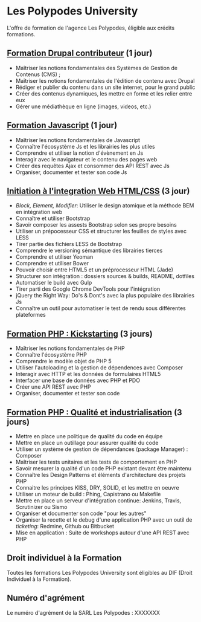 # Les Polypodes University 

L'offre de formation de l'agence Les Polypodes, éligible aux crédits formations.

## [Formation Drupal contributeur](Formation.Drupal.Contributeur.md) (1 jour)

- Maîtriser les notions fondamentales des Systèmes de Gestion de Contenus (CMS) ;
- Maîtriser les notions fondamentales de l'édition de contenu avec Drupal
- Rédiger et publier du contenu dans un site internet, pour le grand public
- Créer des contenus dynamiques, les mettre en forme et les relier entre eux
- Gérer une médiathèque en ligne (images, videos, etc.)

## [Formation Javascript](Formation.Javascript.md) (1 jour)

- Maîtriser les notions fondamentales de Javascript
- Connaître l'écosystème Js et les librairies les plus utiles
- Comprendre et utiliser la notion d'évènement en Js
- Interagir avec le navigateur et le contenu des pages web
- Créer des requêtes Ajax et consommer des API REST avec Js
- Organiser, documenter et tester son code Js

## [Initiation à l'integration Web HTML/CSS](Initiation.Integration.Web.HTML.CSS.md) (3 jour)

- _Block, Element, Modifier_: Utiliser le design atomique et la méthode BEM en intégration web
- Connaître et utiliser Bootstrap
- Savoir composer les assests Bootstrap selon ses propre besoins
- Utiliser un prépocesseur CSS et structurer les feuilles de styles avec LESS
- Tirer partie des fichiers LESS de Bootstrap
- Comprendre le versioning sémantique des librairies tierces
- Comprendre et utiliser Yeoman
- Comprendre et utiliser Bower
- Pouvoir choisir entre HTML5 et un préprocesseur HTML (Jade)
- Structurer son intégration : dossiers sources & builds, README, dotfiles
- Automatiser le build avec Gulp
- Tirer parti des Google Chrome DevTools pour l'intégration
- jQuery the Right Way: Do's & Dont's avec la plus populaire des librairies Js
- Connaître un outil pour automatiser le test de rendu sous différentes plateformes

## [Formation PHP : Kickstarting](Formation.PHP.Kickstarting.md) (3 jours)

- Maîtriser les notions fondamentales de PHP
- Connaître l'écosystème PHP
- Comprendre le modèle objet de PHP 5
- Utiliser l'autoloading et la gestion de dépendences avec Composer
- Interagir avec HTTP et les données de formulaires HTML5
- Interfacer une base de données avec PHP et PDO
- Créer une API REST avec PHP
- Organiser, documenter et tester son code

## [Formation PHP : Qualité et industrialisation](Formation.PHP.Qualite.Et.Industrialisation.md) (3 jours)

- Mettre en place une politique de qualité du code en équipe
- Mettre en place un outillage pour assurer qualité du code 
- Utiliser un système de gestion de dépendances (package Manager) : Composer
- Maîtriser les tests unitaires et les tests de comportement en PHP
- Savoir mesurer la qualité d'un code PHP existant devant être maintenu
- Connaître les Design Patterns et éléments d'architecture des projets PHP
- Connaitre les principes KISS, DRY, SOLID, et les mettre en oeuvre
- Utiliser un moteur de build : Phing, Capistrano ou Makefile
- Mettre en place un serveur d'intégration continue: Jenkins, Travis, Scrutinizer ou Sismo
- Organiser et documenter son code "pour les autres"
- Organiser la recette et le debug d'une application PHP avec un outil de _ticketing_: Redmine, Github ou Bitbucket
- Mise en application : Suite de workshops autour d'une API REST avec PHP

## Droit individuel à la Formation

Toutes les formations Les Polypodes University sont éligibles au DIF (Droit Individuel à la Formation).


## Numéro d'agrément

Le numéro d'agrément de la SARL Les Polypodes : XXXXXXX

